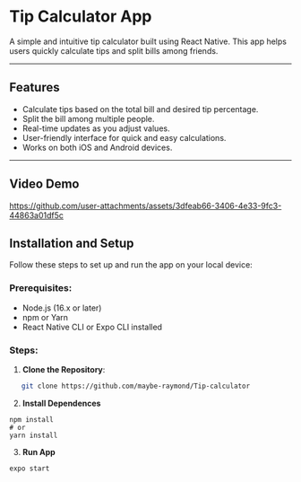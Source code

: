 
# **Tip Calculator App**  
A simple and intuitive tip calculator built using React Native. This app helps users quickly calculate tips and split bills among friends.

---

## **Features**
- Calculate tips based on the total bill and desired tip percentage.
- Split the bill among multiple people.
- Real-time updates as you adjust values.
- User-friendly interface for quick and easy calculations.
- Works on both iOS and Android devices.

---
## Video Demo


https://github.com/user-attachments/assets/3dfeab66-3406-4e33-9fc3-44863a01df5c


## **Installation and Setup**
Follow these steps to set up and run the app on your local device:

### Prerequisites:
- Node.js (16.x or later)
- npm or Yarn
- React Native CLI or Expo CLI installed

### Steps:
1. **Clone the Repository**:
```bash
   git clone https://github.com/maybe-raymond/Tip-calculator
```
2. **Install Dependences**
```
npm install
# or
yarn install
```

3. **Run App**
```
expo start
```
